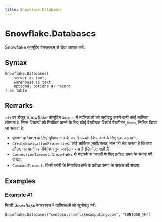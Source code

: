 ```yaml
---
title: Snowflake.Databases
---
```


# Snowflake.Databases


Snowflake कंप्यूटिंग वेयरहाउस से डेटा आयात करें.


## Syntax

```powerquery
Snowflake.Databases(
    server as text,
    warehouse as text,
    optional options as record
) as table
```


## Remarks

<code>सर्वर</code> पर मौजूद Snowflake कंप्यूटिंग <code>वेयरहाउस</code> में तालिकाओं को सूचीबद्ध करने वाली कोई तालिका लौटाता है. निम्न विकल्पों को नियंत्रित करने के लिए कोई वैकल्पिक रिकॉर्ड पैरामीटर, <code>विकल्प</code>, निर्दिष्ट किया जा सकता है: <ul><li><code>भूमिका</code>: कनेक्शन के लिए भूमिका नाम के रूप में उपयोग किए जाने के लिए एक पाठ मान.</li><li><code>CreateNavigationProperties</code>: कोई तार्किक (सही/गलत) मान जो सेट करता है कि क्या लौटाए गए मानों पर नेविगेशन गुण जनरेट करना है (डिफ़ॉल्ट सही है) </li><li><code>ConnectionTimeout</code>: Snowflake से नेटवर्क के जवाबों के लिए प्रतीक्षा समय के सेकंड की संख्या.</li><li><code>CommandTimeout</code>: किसी क्वेरी के निष्पादित होने के प्रतीक्षा समय के सेकंड की संख्या.</li></ul>    


## Examples

### Example #1 
किसी Snowflake वेयरहाउस में तालिकाओं को सूचीबद्ध करें.
```powerquery
Snowflake.Databases("contoso.snowflakecomputing.com", "CONTOSO_WH")
```



